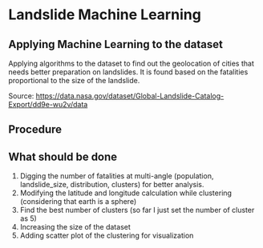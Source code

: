 # Landslide Machine Learning

## Applying Machine Learning to the dataset

Applying algorithms to the dataset to find out the geolocation of cities that needs better preparation on landslides. It is found based on the fatalities proportional to the size of the landslide.

Source: https://data.nasa.gov/dataset/Global-Landslide-Catalog-Export/dd9e-wu2v/data

## Procedure

## What should be done

1. Digging the number of fatalities at multi-angle (population, landslide_size, distribution, clusters) for better analysis.
2. Modifying the latitude and longitude calculation while clustering (considering that earth is a sphere)
3. Find the best number of clusters (so far I just set the number of cluster as 5)
4. Increasing the size of the dataset
5. Adding scatter plot of the clustering for visualization
